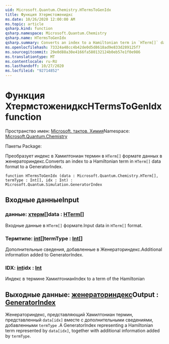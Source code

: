 ```yaml
---
uid: Microsoft.Quantum.Chemistry.HTermsToGenIdx
title: Функция Хтермстоженидкс
ms.date: 10/26/2020 12:00:00 AM
ms.topic: article
qsharp.kind: function
qsharp.namespace: Microsoft.Quantum.Chemistry
qsharp.name: HTermsToGenIdx
qsharp.summary: Converts an index to a Hamiltonian term in `HTerm[]` data format to a GeneratorIndex.
ms.openlocfilehash: 73324a48cc4b42de0d5d8618ad9e833d289125f7
ms.sourcegitcommit: 29e0d88a30e4166fa580132124b0eb57e1f0e986
ms.translationtype: MT
ms.contentlocale: ru-RU
ms.lasthandoff: 10/27/2020
ms.locfileid: "92714852"
---
```

# <a name="htermstogenidx-function"></a><span data-ttu-id="e4e3f-102">Функция Хтермстоженидкс</span><span class="sxs-lookup"><span data-stu-id="e4e3f-102">HTermsToGenIdx function</span></span>

<span data-ttu-id="e4e3f-103">Пространство имен: [Microsoft. тактов. Химия](xref:Microsoft.Quantum.Chemistry)</span><span class="sxs-lookup"><span data-stu-id="e4e3f-103">Namespace: [Microsoft.Quantum.Chemistry](xref:Microsoft.Quantum.Chemistry)</span></span>

<span data-ttu-id="e4e3f-104">Пакеты [](https://nuget.org/packages/)</span><span class="sxs-lookup"><span data-stu-id="e4e3f-104">Package: [](https://nuget.org/packages/)</span></span>


<span data-ttu-id="e4e3f-105">Преобразует индекс в Хамилтониан термин в `HTerm[]` формате данных в женераториндекс.</span><span class="sxs-lookup"><span data-stu-id="e4e3f-105">Converts an index to a Hamiltonian term in `HTerm[]` data format to a GeneratorIndex.</span></span>

```qsharp
function HTermsToGenIdx (data : Microsoft.Quantum.Chemistry.HTerm[], termType : Int[], idx : Int) : Microsoft.Quantum.Simulation.GeneratorIndex
```


## <a name="input"></a><span data-ttu-id="e4e3f-106">Входные данные</span><span class="sxs-lookup"><span data-stu-id="e4e3f-106">Input</span></span>

### <a name="data--hterm"></a><span data-ttu-id="e4e3f-107">данные: [хтерм](xref:Microsoft.Quantum.Chemistry.HTerm)[]</span><span class="sxs-lookup"><span data-stu-id="e4e3f-107">data : [HTerm](xref:Microsoft.Quantum.Chemistry.HTerm)[]</span></span>

<span data-ttu-id="e4e3f-108">Входные данные в `HTerm[]` формате.</span><span class="sxs-lookup"><span data-stu-id="e4e3f-108">Input data in `HTerm[]` format.</span></span>


### <a name="termtype--int"></a><span data-ttu-id="e4e3f-109">Термтипе: [int](xref:microsoft.quantum.lang-ref.int)[]</span><span class="sxs-lookup"><span data-stu-id="e4e3f-109">termType : [Int](xref:microsoft.quantum.lang-ref.int)[]</span></span>

<span data-ttu-id="e4e3f-110">Дополнительные сведения, добавленные в Женераториндекс.</span><span class="sxs-lookup"><span data-stu-id="e4e3f-110">Additional information added to GeneratorIndex.</span></span>


### <a name="idx--int"></a><span data-ttu-id="e4e3f-111">IDX: [int](xref:microsoft.quantum.lang-ref.int)</span><span class="sxs-lookup"><span data-stu-id="e4e3f-111">idx : [Int](xref:microsoft.quantum.lang-ref.int)</span></span>

<span data-ttu-id="e4e3f-112">Индекс в термине Хамилтониан</span><span class="sxs-lookup"><span data-stu-id="e4e3f-112">Index to a term of the Hamiltonian</span></span>



## <a name="output--generatorindex"></a><span data-ttu-id="e4e3f-113">Выходные данные: [женераториндекс](xref:Microsoft.Quantum.Simulation.GeneratorIndex)</span><span class="sxs-lookup"><span data-stu-id="e4e3f-113">Output : [GeneratorIndex](xref:Microsoft.Quantum.Simulation.GeneratorIndex)</span></span>

<span data-ttu-id="e4e3f-114">Женераториндекс, представляющий Хамилтониан термин, представленный `data[idx]` вместе с дополнительными сведениями, добавленными `termType` .</span><span class="sxs-lookup"><span data-stu-id="e4e3f-114">A GeneratorIndex representing a Hamiltonian term represented by `data[idx]`, together with additional information added by `termType`.</span></span>